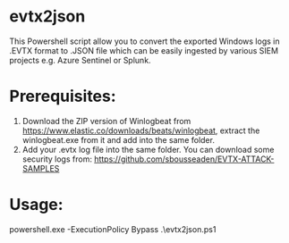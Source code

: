 # evtx2json
This Powershell script allow you to convert the exported Windows logs in .EVTX format to .JSON file which can be easily ingested by various SIEM projects e.g. Azure Sentinel or Splunk.

# Prerequisites:
1. Download the ZIP version of Winlogbeat from https://www.elastic.co/downloads/beats/winlogbeat, extract the winlogbeat.exe from it and add into the same folder.
2. Add your .evtx log file into the same folder. You can download some security logs from: https://github.com/sbousseaden/EVTX-ATTACK-SAMPLES

# Usage:
powershell.exe -ExecutionPolicy Bypass .\evtx2json.ps1
